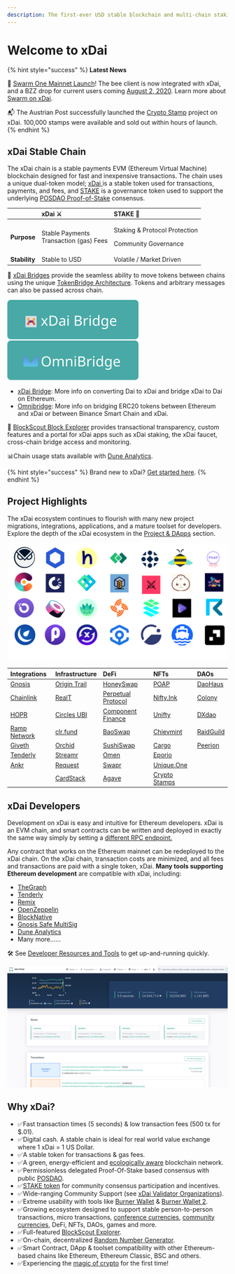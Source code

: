 ```yaml
---
description: The first-ever USD stable blockchain and multi-chain staking token
---
```


# Welcome to xDai



{% hint style="success" %}
**Latest News**

🐝 [Swarm One Mainnet Launch](https://youtu.be/FnEztuLaJvQ)! The bee client is now integrated with xDai, and a BZZ drop for current users coming [August 2, 2020](https://medium.com/ethereum-swarm/swarm-airdrop-is-finishing-on-21-june-2021-important-notice-to-all-participants-6a58f29017a2). Learn more about [Swarm on xDai](about-xdai/project-spotlights/swarm.md).

📬 The Austrian Post successfully launched the [Crypto Stamp](https://crypto.post.at/onchainshop/) project on xDai. 100,000 stamps were available and sold out within hours of launch.
{% endhint %}

## xDai Stable Chain

The xDai chain is a stable payments EVM \(Ethereum Virtual Machine\) blockchain designed for fast and inexpensive transactions. The chain uses a unique dual-token model; [xDai ](for-users/get-xdai-tokens/)is a stable token used for transactions, payments, and fees, and [STAKE](for-stakers/stake-token/) is a governance token used to support the underlying [POSDAO Proof-of-Stake](for-validators/posdao-whitepaper.md) consensus.

<table>
  <thead>
    <tr>
      <th style="text-align:left"></th>
      <th style="text-align:left">xDai &#x2694;</th>
      <th style="text-align:left">STAKE &#x1F9B8;</th>
    </tr>
  </thead>
  <tbody>
    <tr>
      <td style="text-align:left"><b>Purpose</b>
      </td>
      <td style="text-align:left">Stable Payments
        <br />Transaction (gas) Fees</td>
      <td style="text-align:left">
        <p>Staking &amp; Protocol Protection</p>
        <p>Community Governance</p>
      </td>
    </tr>
    <tr>
      <td style="text-align:left"><b>Stability</b>
      </td>
      <td style="text-align:left">Stable to USD</td>
      <td style="text-align:left">Volatile / Market Driven</td>
    </tr>
  </tbody>
</table>

🌉 [xDai Bridges](about-xdai/faqs/bridges-xdai-bridge-and-omnibridge.md) provide the seamless ability to move tokens between chains using the unique [TokenBridge Architecture](https://docs.tokenbridge.net/). Tokens and arbitrary messages can also be passed across chain.

[![](.gitbook/assets/xDai-bridge.svg)](https://bridge.xdaichain.com/) [![](.gitbook/assets/OmniBridge.svg)](https://omni.xdaichain.com/bridge)

* [xDai Bridge](for-users/bridges/converting-xdai-via-bridge/): More info on converting Dai to xDai and bridge xDai to Dai on Ethereum.
* [Omnibridge](for-users/bridges/omnibridge/): More info on bridging ERC20 tokens between Ethereum and xDai or between Binance Smart Chain and xDai. 

🔎 [BlockScout Block Explorer](https://blockscout.com/xdai/mainnet) provides transactional transparency, custom features and a portal for xDai apps such as xDai staking, the xDai faucet, cross-chain bridge access and monitoring. 

📊Chain usage stats available with [Dune Analytics](https://duneanalytics.com/maxaleks/xDai-Usage).

{% hint style="success" %}
Brand new to xDai? [Get started here](for-users/getting-started-with-xdai.md).
{% endhint %}

## Project Highlights

The xDai ecosystem continues to flourish with many new project migrations, integrations, applications, and a mature toolset for developers. Explore the depth of the xDai ecosystem in the [Project & DApps](about-xdai/project-spotlights/) section.

![](.gitbook/assets/xdai-projects.png)

| Integrations | Infrastructure | DeFi | NFTs | DAOs |
| :--- | :--- | :--- | :--- | :--- |
| [Gnosis](about-xdai/project-spotlights/gnosis/) | [Origin Trail](https://origintrail.io/) | [HoneySwap](about-xdai/project-spotlights/honeyswap.md) | [POAP](https://www.poap.xyz/) | [DaoHaus](about-xdai/project-spotlights/daohaus.md) |
| [Chainlink](about-xdai/project-spotlights/chainlink/) | [RealT](https://realt.co/) | [Perpetual Protocol](about-xdai/project-spotlights/perpetual-protocol.md) | [Nifty.Ink](about-xdai/project-spotlights/nifty.ink.md) | [Colony](https://colony.io/) |
| [HOPR](https://hoprnet.org/) | [Circles UBI](about-xdai/project-spotlights/circles-ubi.md) | [Component Finance](about-xdai/project-spotlights/component-finance.md) | [Unifty](https://unifty.io) | [DXdao](https://dxdao.medium.com/) |
| [Ramp Network](https://ramp.network/) | [clr.fund](about-xdai/project-spotlights/clr-fund.md) | [BaoSwap](https://www.bao.finance/) | [Chievmint](https://chiev.net/) | [RaidGuild](https://raidguild.org/) |
| [Giveth](https://giveth.io/) | [Orchid](https://www.orchid.com/) | [SushiSwap](https://sushi.com/) | [Cargo](https://cargo.build) | [Peerion](https://peerion.io/pools/) |
| [Tenderly](https://tenderly.co/) | [Streamr](https://streamr.network/) | [Omen](https://xdai.omen.eth.link/#/liquidity) | [Eporio](https://epor.io/) |  |
| [Ankr](https://www.ankr.com/) | [Request](https://request.network/en/) | [Swapr](https://swapr.eth.link/#/swap) | [Unique.One](https://www.unique.one/) |  |
|  | [CardStack](https://cardstack.com/) | [Agave](https://agave.finance/) | [Crypto Stamps](https://crypto.post.at/) |  |

## **xDai Developers**

Development on xDai is easy and intuitive for Ethereum developers. xDai is an EVM chain, and smart contracts can be written and deployed in exactly the same way simply by setting a [different RPC endpoint.](for-developers/developer-resources/#json-rpc-endpoints) 

Any contract that works on the Ethereum mainnet can be redeployed to the xDai chain. On the xDai chain, transaction costs are minimized, and all fees and transactions are paid with a single token, xDai. **Many tools supporting Ethereum development** are compatible with xDai, including:

* [TheGraph](https://thegraph.com/)
* [Tenderly](https://tenderly.co/)
* [Remix](https://remix-project.org/)
* [OpenZeppelin](https://openzeppelin.com/)
* [BlockNative](https://www.blocknative.com/)
* [Gnosis Safe MultiSig](https://gnosis-safe.io/)
* [Dune Analytics](https://duneanalytics.com/home)
* Many more......

🛠 See [Developer Resources and Tools](for-developers/developer-resources/) to get up-and-running quickly.

![](.gitbook/assets/blockscout-1.png)

## **Why xDai?**

* ✅Fast transaction times \(5 seconds\) & low transaction fees \(500 tx for $.01\).
* ✅Digital cash. A stable chain is ideal for real world value exchange where 1 xDai = 1 US Dollar.
* ✅A stable token for transactions & gas fees.
* ✅A green, energy-efficient and [ecologically aware](about-xdai/news-and-information/xdai-energy-efficiency/) blockchain network.
* ✅Permissionless delegated Proof-Of-Stake based consensus with public [POSDAO](for-validators/posdao-whitepaper.md).
* ✅[STAKE token](for-stakers/stake-token/) for community consensus participation and incentives. 
* ✅Wide-ranging Community Support \(see [xDai Validator Organizations](for-validators/about-xdai-validators/original-xdai-validators/)\).
* ✅Extreme usability with tools like [Burner Wallet](for-users/wallets/burner-wallet/) & [Burner Wallet 2](for-users/wallets/burner-wallet-2.md).
* ✅Growing ecosystem designed to support stable person-to-person transactions, micro transactions, [conference currencies](about-xdai/use-cases/cryptocurrency-for-events-and-conferences/), [community currencies](about-xdai/use-cases/community-currencies.md), DeFi, NFTs, DAOs, games and more.
* ✅Full-featured  [BlockScout Explorer](https://blockscout.com/xdai/mainnet).
* ✅On-chain, decentralized [Random Number Generator](for-developers/on-chain-random-numbers/).
* ✅Smart Contract, DApp & toolset compatibility with other Ethereum-based chains like Ethereum, Ethereum Classic, BSC and others.
* ✅Experiencing the [magic of crypto](about-xdai/news-and-information/crypto-influencers-on-xdai.md#anthony-pompliano) for the first time!

